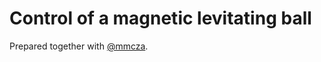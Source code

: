 # Control of a magnetic levitating ball

Prepared together with [@mmcza](https://github.com/mmcza).




